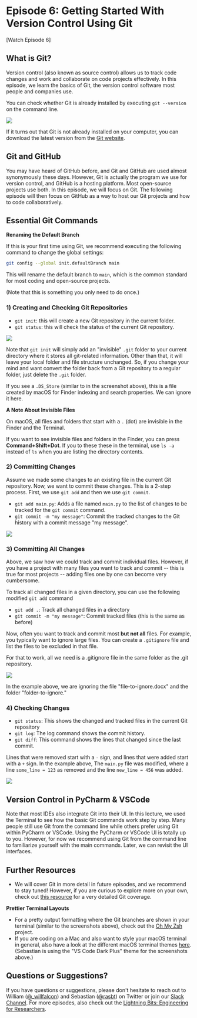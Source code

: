 # Episode 6: Getting Started With Version Control Using Git

[Watch Episode 6]



## What is Git?

Version control (also known as source control) allows us to track code changes and work and collaborate on code projects effectively. In this episode, we learn the basics of Git, the version control software most people and companies use. 



You can check whether Git is already installed by executing `git --version` on the command line.

![](Ep06-ShowNotes_figures/git-version.png)

If it turns out that Git is not already installed on your computer, you can download the latest version from the [Git website](https://git-scm.com/downloads).



## Git and GitHub

You may have heard of GitHub before, and Git and GitHub are used almost synonymously these days. However, Git is actually the program we use for version control, and GitHub is a hosting platform. Most open-source projects use both. In this episode, we will focus on Git. The following episode will then focus on GitHub as a way to host our Git projects and how to code collaboratively.



## Essential Git Commands



**Renaming the Default Branch**



If this is your first time using Git, we recommend executing the following command to change the global settings:

```bash
git config --global init.defaultBranch main
```



This will rename the default branch to `main`, which is the common standard for most coding and open-source projects.

(Note that this is something you only need to do once.)





### 1) Creating and Checking Git Repositories



- `git init`: this will create a new Git repository in the current folder.
- `git status`: this will check the status of the current Git repository.

![](Ep06-ShowNotes_figures/git-status.png)


Note that `git init` will simply add an "invisible" `.git` folder to your current directory where it stores all git-related information. Other than that, it will leave your local folder and file structure unchanged. So, if you change your mind and want convert the folder back from a Git repository to a regular folder, just delete the `.git` folder.

If you see a `.DS_Store` (similar to in the screenshot above), this is a file created by macOS for Finder indexing and search properties. We can ignore it here.



**A Note About Invisible Files**

On macOS, all files and folders that start with a `.` (dot) are invisible in the Finder and the Terminal. 

If you want to see invisible files and folders in the Finder, you can press **Command+Shift+Dot**. If you to these these in the terminal, use `ls -a` instead of `ls` when you are listing the directory contents.



### 2) Committing Changes

Assume we made some changes to an existing file in the current Git repository. Now, we want to commit these changes. This is a 2-step process. First, we use `git add` and then we use `git commit`.

- `git add main.py`: Adds a file named `main.py` to the list of changes to be tracked for the `git commit` command.
- `git commit -m "my message"`: Commit the tracked changes to the Git history with a commit message "my message". 

![](Ep06-ShowNotes_figures/git-commit.png)

### 3) Committing All Changes

Above, we saw how we could track and commit individual files. However, if you have a project with many files you want to track and commit -- this is true for most projects -- adding files one by one can become very cumbersome.

To track all changed files in a given directory, you can use the following modified `git add` command

- `git add .`: Track all changed files in a directory
- `git commit -m "my message"`: Commit tracked files (this is the same as before)

Now, often you want to track and commit most **but not all** files. For example, you typically want to ignore large files. You can create a `.gitignore` file and list the files to be excluded in that file.

For that to work, all we need is a .gitignore file in the same folder as the .git repository.





![](Ep06-ShowNotes_figures/gitignore.png)







In the example above, we are ignoring the file "file-to-ignore.docx" and the folder "folder-to-ignore."



### 4) Checking Changes

- `git status`: This shows the changed and tracked files in the current Git repository
- `git log`: The log command shows the commit history.
- `git diff`: This command shows the lines that changed since the last commit. 


Lines that were removed start with a `-` sign, and lines that were added start with a `+` sign. In the example above, The `main.py` file was modified, where a line `some_line = 123` as removed and the line `new_line = 456` was added.

![](Ep06-ShowNotes_figures/git-diff.png)


## Version Control in PyCharm & VSCode



Note that most IDEs also integrate Git into their UI. In this lecture, we used the Terminal to see how the basic Git commands work step by step. Many people still use Git from the command line while others prefer using Git within PyCharm or VSCode. Using the PyCharm or VSCode UI is totally up to you. However, for now we recommend using Git from the command line to familiarize yourself with the main commands. Later, we can revisit the UI interfaces.



## Further Resources

- We will cover Git in more detail in future episodes, and we recommend to stay tuned! However, if you are curious to explore more on your own, check out [this resource](https://git-scm.com) for a very detailed Git coverage.


**Prettier Terminal Layouts**

- For a pretty output formatting where the Git branches are shown in your terminal (similar to the screenshots above), check out the [Oh My Zsh](https://github.com/ohmyzsh/ohmyzsh) project.
- If you are coding on a Mac and also want to style your macOS terminal in general, also have a look at the different macOS terminal themes [here](https://github.com/lysyi3m/macos-terminal-themes). (Sebastian is using the "VS Code Dark Plus" theme for the screenshots above.)




## Questions or Suggestions?

If you have questions or suggestions, please don't hesitate to reach out to William ([@_willfalcon](https://twitter.com/_willfalcon)) and Sebastian ([@rasbt](https://twitter.com/rasbt)) on Twitter or join our [Slack Channel](https://pytorch-lightning.slack.com/archives/C03GS6MTCCQ). For more episodes, also check out the [Lightning Bits: Engineering for Researchers](http://pytorchlightning.ai/edu/engineering-class).

